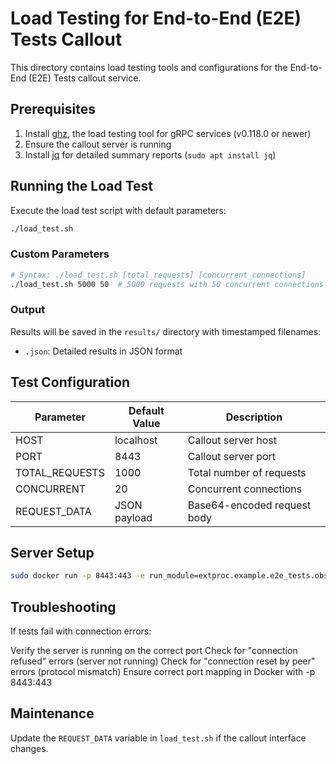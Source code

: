 # Load Testing for End-to-End (E2E) Tests Callout

This directory contains load testing tools and configurations for the End-to-End (E2E) Tests callout service.

## Prerequisites

1. Install [ghz](https://ghz.sh), the load testing tool for gRPC services (v0.118.0 or newer)
2. Ensure the callout server is running
3. Install [jq](https://stedolan.github.io/jq/) for detailed summary reports (`sudo apt install jq`)

## Running the Load Test

Execute the load test script with default parameters:
```bash
./load_test.sh
```

### Custom Parameters
```bash
# Syntax: ./load_test.sh [total_requests] [concurrent_connections]
./load_test.sh 5000 50  # 5000 requests with 50 concurrent connections
```

### Output
Results will be saved in the `results/` directory with timestamped filenames:
- `.json`: Detailed results in JSON format

## Test Configuration

| Parameter          | Default Value | Description |
|--------------------|---------------|-------------|
| HOST               | localhost     | Callout server host |
| PORT               | 8443          | Callout server port |
| TOTAL_REQUESTS     | 1000          | Total number of requests |
| CONCURRENT         | 20            | Concurrent connections |
| REQUEST_DATA       | JSON payload  | Base64-encoded request body |


## Server Setup
   ```bash
   sudo docker run -p 8443:443 -e run_module=extproc.example.e2e_tests.observability_server callout-service-example
   ```

## Troubleshooting
If tests fail with connection errors:

Verify the server is running on the correct port
Check for "connection refused" errors (server not running)
Check for "connection reset by peer" errors (protocol mismatch)
Ensure correct port mapping in Docker with -p 8443:443

## Maintenance
Update the `REQUEST_DATA` variable in `load_test.sh` if the callout interface changes.
